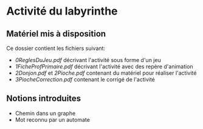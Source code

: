# Activité du labyrinthe

## Matériel mis à disposition

Ce dossier contient
les fichiers suivant:
* _0ReglesDuJeu.pdf_ décrivant l'activité sous forme d'un jeu
* _1FicheProfPrimaire.pdf_ décrivant l'activité avec des repère d'animation
* _2Donjon.pdf_ et _2Pioche.pdf_ contenant du matériel pour réaliser l'activité
* _3PiocheCorrection.pdf_ contenant le corrigé de l'activité

## Notions introduites

* Chemin dans un graphe
* Mot reconnu par un automate
